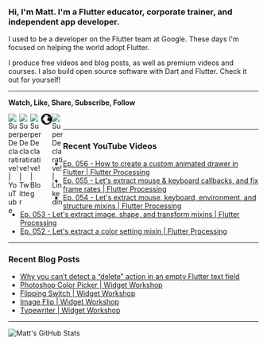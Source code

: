 ### Hi, I'm Matt. I'm a Flutter educator, corporate trainer, and independent app developer.

I used to be a developer on the Flutter team at Google. These days I'm focused on helping the world adopt Flutter.

I produce free videos and blog posts, as well as premium videos and courses. I also build open source software with Dart and Flutter. Check it out for yourself!

---

**Watch, Like, Share, Subscribe, Follow**

[<img align="left" alt="Super Declarative! | YouTube" width="22px" src="https://cdn.jsdelivr.net/npm/simple-icons@v3/icons/youtube.svg" />][youtube]
[<img align="left" alt="Super Declarative! | Twitter" width="22px" src="https://cdn.jsdelivr.net/npm/simple-icons@v3/icons/twitter.svg" />][twitter]
[<img align="left" alt="Super Declarative! | Blog" width="22px" src="https://cdn.jsdelivr.net/npm/simple-icons@v3/icons/medium.svg" />][blog]
[<img align="left" alt="Super Declarative! | Website" width="22px" src="https://raw.githubusercontent.com/iconic/open-iconic/master/svg/globe.svg" />][website]
[<img align="left" alt="Super Declarative! | LinkedIn" width="22px" src="https://cdn.jsdelivr.net/npm/simple-icons@v3/icons/linkedin.svg" />][linkedin]
<br>

---

### Recent YouTube Videos
<!-- YOUTUBE:START -->
- [Ep. 056 - How to create a custom animated drawer in Flutter | Flutter Processing](https://www.youtube.com/watch?v=oz5WzMLcP8I)
- [Ep. 055 - Let's extract mouse & keyboard callbacks, and fix frame rates | Flutter Processing](https://www.youtube.com/watch?v=XNYUgJydI78)
- [Ep. 054 - Let's extract mouse, keyboard, environment, and structure mixins | Flutter Processing](https://www.youtube.com/watch?v=rnQIBgfxzsI)
- [Ep. 053 - Let's extract image, shape, and transform mixins | Flutter Processing](https://www.youtube.com/watch?v=HiLZL3at1Pw)
- [Ep. 052 - Let's extract a color setting mixin | Flutter Processing](https://www.youtube.com/watch?v=wqmiNpHPXag)
<!-- YOUTUBE:END -->

---

### Recent Blog Posts
<!-- BLOG-POST-LIST:START -->
- [Why you can’t detect a “delete” action in an empty Flutter text field](https://medium.com/super-declarative/why-you-cant-detect-a-delete-action-in-an-empty-flutter-text-field-3cf53e47b631?source=rss----87da985e7675---4)
- [Photoshop Color Picker | Widget Workshop](https://medium.com/super-declarative/photoshop-color-picker-widget-workshop-8a2784fb934a?source=rss----87da985e7675---4)
- [Flipping Switch | Widget Workshop](https://medium.com/super-declarative/flipping-switch-widget-workshop-c79d8535aeee?source=rss----87da985e7675---4)
- [Image Flip | Widget Workshop](https://medium.com/super-declarative/image-flip-widget-workshop-7df7573a2075?source=rss----87da985e7675---4)
- [Typewriter | Widget Workshop](https://medium.com/super-declarative/typewriter-widget-workshop-b8d7982d6aa?source=rss----87da985e7675---4)
<!-- BLOG-POST-LIST:END -->

---

<img align="left" alt="Matt's GitHub Stats" src="https://github-readme-stats.vercel.app/api?username=matthew-carroll&show_icons=true&hide_border=true">

[website]: https://superdeclarative.com
[youtube]: https://youtube.com/superdeclarative
[twitter]: https://twitter.com/suprdeclarative
[blog]: http://blog.superdeclarative.com
[linkedin]: https://www.linkedin.com/company/37550132